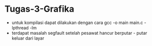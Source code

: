 # Tugas-3-Grafika

* untuk kompilasi dapat dilakukan dengan cara gcc -o main main.c -lpthread -lm
* terdapat masalah segfault setelah pesawat hancur berputar - putar keluar dari layar
